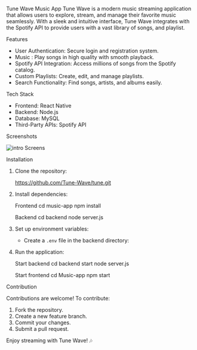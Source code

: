 Tune Wave Music App
Tune Wave is a modern music streaming application that allows users to explore, stream, and manage their favorite music seamlessly. With a sleek and intuitive interface, Tune Wave integrates with the Spotify API to provide users with a vast library of songs, and playlist.

Features

- User Authentication: Secure login and registration system.
- Music : Play songs in high quality with smooth playback.
- Spotify API Integration: Access millions of songs from the Spotify catalog.
- Custom Playlists: Create, edit, and manage playlists.
- Search Functionality: Find songs, artists, and albums easily.


Tech Stack

- Frontend: React Native
- Backend: Node.js
- Database: MySQL
- Third-Party APIs: Spotify API


Screenshots

![intro Screens](screenshots/Intro.png)

Installation

1. Clone the repository:
  
   https://github.com/Tune-Wave/tune.git
   

2. Install dependencies:
  
   Frontend
   cd music-app
   npm install

   Backend
   cd backend
   node server.js
   

3. Set up environment variables:
   - Create a `.env` file in the backend directory:
    

4. Run the application:
   
   Start backend
   cd backend
   start node server.js

   Start frontend
   cd Music-app
   npm start
   

Contribution

Contributions are welcome! To contribute:
1. Fork the repository.
2. Create a new feature branch.
3. Commit your changes.
4. Submit a pull request.



Enjoy streaming with Tune Wave! 🎶

